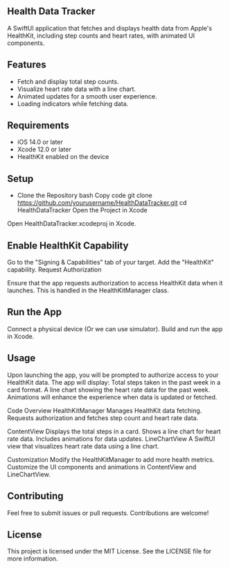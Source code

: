 ## Health Data Tracker

A SwiftUI application that fetches and displays health data from Apple's HealthKit, including step counts and heart rates, with animated UI components.

## Features
-	Fetch and display total step counts.
-	Visualize heart rate data with a line chart.
-	Animated updates for a smooth user experience.
-	Loading indicators while fetching data.

 ## Requirements
-	iOS 14.0 or later
-	Xcode 12.0 or later
-	HealthKit enabled on the device

 ## Setup
-	Clone the Repository
bash
Copy code
git clone https://github.com/yourusername/HealthDataTracker.git
cd HealthDataTracker
Open the Project in Xcode

Open HealthDataTracker.xcodeproj in Xcode.

## Enable HealthKit Capability
Go to the "Signing & Capabilities" tab of your target.
Add the "HealthKit" capability.
Request Authorization

Ensure that the app requests authorization to access HealthKit data when it launches. This is handled in the HealthKitManager class.

## Run the App
Connect a physical device (Or we can use simulator).
Build and run the app in Xcode.

## Usage
Upon launching the app, you will be prompted to authorize access to your HealthKit data.
The app will display:
Total steps taken in the past week in a card format.
A line chart showing the heart rate data for the past week.
Animations will enhance the experience when data is updated or fetched.

Code Overview
HealthKitManager
Manages HealthKit data fetching.
Requests authorization and fetches step count and heart rate data.

ContentView
Displays the total steps in a card.
Shows a line chart for heart rate data.
Includes animations for data updates.
LineChartView
A SwiftUI view that visualizes heart rate data using a line chart.

Customization
Modify the HealthKitManager to add more health metrics.
Customize the UI components and animations in ContentView and LineChartView.

## Contributing
Feel free to submit issues or pull requests. Contributions are welcome!

## License
This project is licensed under the MIT License. See the LICENSE file for more information.

